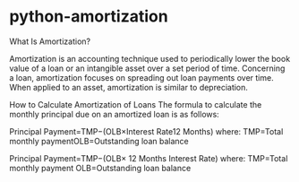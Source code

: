 # python-amortization

What Is Amortization?

Amortization is an accounting technique used to periodically lower the book value of a loan or an intangible asset over a set period of time. Concerning a loan, amortization focuses on spreading out loan payments over time. When applied to an asset, amortization is similar to depreciation.

How to Calculate Amortization of Loans The formula to calculate the monthly principal due on an amortized loan is as follows:

Principal Payment=TMP−(OLB×Interest Rate12 Months)
where:
TMP=Total monthly paymentOLB=Outstanding loan balance 

Principal Payment=TMP−(OLB× 12 Months Interest Rate)
where:
TMP=Total monthly payment OLB=Outstanding loan balance
